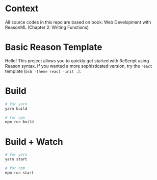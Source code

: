 # Context

All source codes in this repo are based on book: Web Development with ReasonML (Chapter 2: Writing Functions)

# Basic Reason Template

Hello! This project allows you to quickly get started with ReScript using Reason syntax. If you wanted a more sophisticated version, try the `react` template (`bsb -theme react -init .`).

# Build

```bash
# for yarn
yarn build

# for npm
npm run build
```

# Build + Watch

```bash
# for yarn
yarn start

# for npm
npm run start
```

